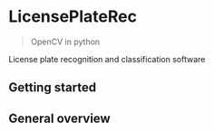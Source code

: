 # LicensePlateRec
> OpenCV in python 
 
License plate recognition and classification software

## Getting started

## General overview

